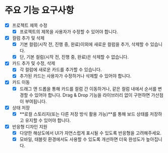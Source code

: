 
# 주요 기능 요구사항
- [x] 프로젝트 제목 수정
    - [x] 프로젝트의 제목을 사용자가 수정할 수 있어야 합니다.
- [x] 컬럼 추가 및 삭제
    - [x] 기본 컬럼(시작 전, 진행 중, 완료)이외에 새로운 컬럼을 추가, 삭제할 수 있습니다.
    - [x] 단, 기본 컬럼(시작 전, 진행 중, 완료)은 삭제할 수 없습니다.
- [x] 카드 추가 및 수정, 삭제
    - [x] 각 컬럼에 새로운 카드를 추가할 수 있습니다.
    - [x] 추가된 카드는 사용자가 수정하거나 삭제할 수 있어야 합니다.
- [x] 카드 이동
    - [x] 드래그 앤 드롭을 통해 카드를 컬럼 간 이동하거나, 같은 컬럼 내에서 순서를 변경할 수 있어야 합니다. Drag & Drop 기능을 라이브러리 없이 구현하면 가산점이 부여됩니다.
- [x] 상태 저장
    - [x] **로컬 스토리지(또는 다른 저장 방식 활용 가능)**를 통해 보드 상태를 저장하고 유지할 수 있어야 합니다.
- [x] 반응형 디자인 지원
    - [x] 다양한 해상도에서 UI가 자연스럽게 표시될 수 있도록 반응형을 고려해주세요.
    - [x] 모바일, 태블릿 환경에서도 사용할 수 있도록 개선하면 더욱 완성도가 높아집니다.
